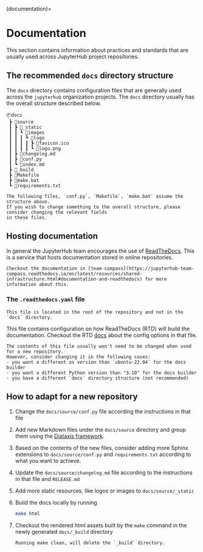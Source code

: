 (documentation)=

# Documentation
This section contains information about practices and standards that are usually used
across JupyterHub project repositories.

## The recommended `docs` directory structure
The `docs` directory contains configuration files that are generally used across the `jupyterhub` organization projects.
The `docs` directory usually has the overall structure described below.

```
📦docs
 ┣ 📂source
 ┃ ┣ 📂_static
 ┃ ┃ ┗ 📂images
 ┃ ┃ ┃ ┗ 📂logo
 ┃ ┃ ┃ ┃ ┣ 📜favicon.ico
 ┃ ┃ ┃ ┃ ┗ 📜logo.png
 ┃ ┣ 📜changelog.md
 ┃ ┣ 📜conf.py
 ┃ ┗ 📜index.md
 ┣ 📂_build
 ┣ 📜Makefile
 ┣ 📜make.bat
 ┗ 📜requirements.txt
```

```{warning}
The following files, `conf.py`, `Makefile`, `make.bat` assume the structure above.
If you wish to change something to the overall structure, please consider changing the relevant fields
in these files.
```

## Hosting documentation

In general the JupyterHub team encourages the use of [ReadTheDocs](https://readthedocs.org/).
This is a service that hosts documentation stored in online repositories.

```{note}
Checkout the documentation in [team-compass](https://jupyterhub-team-compass.readthedocs.io/en/latest/resources/shared-infrastructure.html#documentation-and-readthedocs) for more information about this.
```

### The `.readthedocs.yaml` file

```{warning}
This file is located in the root of the repository and not in the `docs` directory.
```

This file contains configuration on how ReadTheDocs (RTD) will build the documentation. Checkout the RTD [docs](https://docs.readthedocs.io/en/stable/config-file/v2.html) about the config options in that file.

```{note}
The contents of this file usually won't need to be changed when used for a new repository.
However, consider changing it in the following cases:
- you want a different os version than `ubuntu-22.04` for the docs builder
- you want a different Python version than "3.10" for the docs builder
- you have a different `docs` directory structure (not recommended)
```

## How to adapt for a new repository

1. Change the `docs/source/conf.py` file according the instructions in that file

1. Add new Markdown files under the `docs/source` directory and group them using the [Diataxis framework](https://diataxis.fr/).

1. Based on the contents of the new files, consider adding more Sphinx extensions to `docs/source/conf.py` and `requirements.txt` according to what you want to achieve.

1. Update the `docs/source/changelog.md` file according to the instructions in that file and `RELEASE.md`

1. Add more static resources, like logos or images to `docs/source/_static`

1. Build the docs locally by running
   ```bash
   make html
   ```

1. Checkout the rendered html assets built by the `make` command in the newly generated `docs/_build` directory

   ```{note}
   Running make clean, will delete the `_build` directory.
   ```